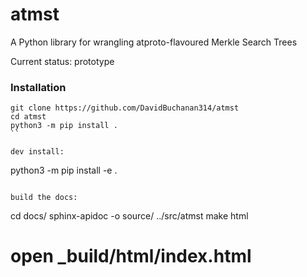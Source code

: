 # atmst
A Python library for wrangling atproto-flavoured Merkle Search Trees

Current status: prototype

### Installation

```
git clone https://github.com/DavidBuchanan314/atmst
cd atmst
python3 -m pip install .
``

dev install:

```
python3 -m pip install -e .
```

build the docs:

```
cd docs/
sphinx-apidoc -o source/ ../src/atmst
make html
# open _build/html/index.html
```
